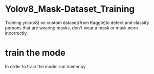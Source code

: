 # Yolov8_Mask-Dataset_Training
Training yolo(v8) on custom dataset(from Kaggle)to detect and classify persons that are wearing masks, don't wear a mask or mask worn incorrectly.


# train the mode
In order to train the model run trainer.py